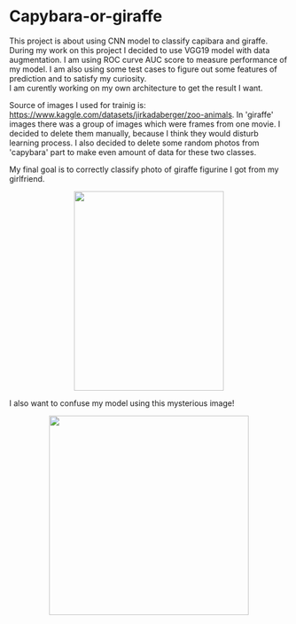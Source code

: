 # Capybara-or-giraffe
This project is about using CNN model to classify capibara and giraffe. During my work on this project I decided to use VGG19 model with data augmentation. I am using ROC curve AUC score to measure performance of my model. I am also using some test cases to figure out some features of prediction and to satisfy my curiosity.\
I am curently working on my own architecture to get the result I want.

Source of images I used for trainig is: https://www.kaggle.com/datasets/jirkadaberger/zoo-animals. In 'giraffe' images there was a group of images which were frames from one movie. I decided to delete them manually, because I think they would disturb learning process. I also decided to delete some random photos from 'capybara' part to make even amount of data for these two classes.

My final goal is to correctly classify photo of giraffe figurine I got from my girlfriend.

<p align="center">
  <img width="270" height="360" src="https://github.com/SzymonKaminski1/Capybara-or-giraffe/assets/116368901/ba3f2023-02d3-4cd8-baaf-c6732e7df42d">
</p>
I also want to confuse my model using this mysterious image!

<p align="center">
  <img width="360" height="360" src="https://github.com/SzymonKaminski1/Capybara-or-giraffe/assets/116368901/55496b57-b7ec-4398-a560-7faca04ee37c">
</p>
